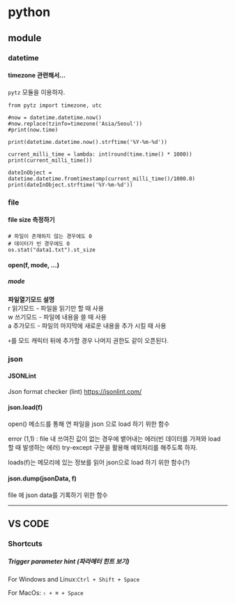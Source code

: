 # python


## module


### datetime

#### timezone 관련해서...
`pytz` 모듈을 이용하자.
```python3
from pytz import timezone, utc

#now = datetime.datetime.now()
#now.replace(tzinfo=timezone('Asia/Seoul'))
#print(now.time)

print(datetime.datetime.now().strftime('%Y-%m-%d'))

current_milli_time = lambda: int(round(time.time() * 1000))
print(current_milli_time())

dateInObject = datetime.datetime.fromtimestamp(current_milli_time()/1000.0)
print(dateInObject.strftime('%Y-%m-%d'))
```

### file

#### file size 측정하기
```python3
# 파일이 존재하지 않는 경우에도 0
# 데이터가 빈 경우에도 0
os.stat("data1.txt").st_size
```
#### open(f, mode, ...)
##### mode
**파일열기모드	설명**
<br>r	읽기모드 - 파일을 읽기만 할 때 사용
<br>w	쓰기모드 - 파일에 내용을 쓸 때 사용
<br>a	추가모드 - 파일의 마지막에 새로운 내용을 추가 시킬 때 사용

`+`를 모드 캐릭터 뒤에 추가할 경우 나머지 권한도 같이 오픈된다.



#### 

### json
#### JSONLint
Json format checker (lint)
https://jsonlint.com/

#### json.load(f)
open() 메소드를 통해 연 파일을 json 으로 load 하기 위한 함수

error (1,1) : file 내 쓰여진 값이 없는 경우에 뱉어내는 에러(빈 데이터를 가져와 load 할 때 발생하는 에러)
try-except 구문을 활용해 예외처리를 해주도록 하자.

loads(f)는 메모리에 있는 정보를 읽어 json으로 load 하기 위한 함수(?)

#### json.dump(jsonData, f)
file 에 json data를 기록하기 위한 함수


------

## VS CODE
### Shortcuts
##### Trigger parameter hint (파라메터 힌트 보기)

For Windows and Linux:`Ctrl + Shift + Space`

For MacOs:
`⇧ + ⌘ + Space`
